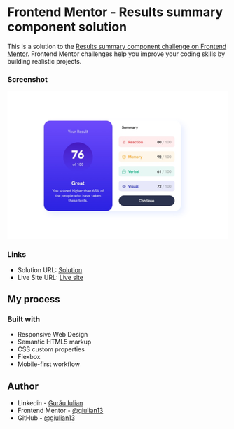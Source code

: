 # Frontend Mentor - Results summary component solution

This is a solution to the [Results summary component challenge on Frontend Mentor](https://www.frontendmentor.io/challenges/results-summary-component-CE_K6s0maV). Frontend Mentor challenges help you improve your coding skills by building realistic projects.

### Screenshot

![](./screenshot.jpeg)

### Links

- Solution URL: [Solution](https://www.frontendmentor.io/solutions/results-summary-component-responsive-web-design-Py-sREtZtf)
- Live Site URL: [Live site](results-summary-component-13.netlify.app)

## My process

### Built with

- Responsive Web Design
- Semantic HTML5 markup
- CSS custom properties
- Flexbox
- Mobile-first workflow

## Author

- Linkedin - [Gurău Iulian](https://www.linkedin.com/in/gurău-iulian/)
- Frontend Mentor - [@giulian13](https://www.frontendmentor.io/profile/giulian13)
- GitHub - [@giulian13](https://github.com/giulian13/)
